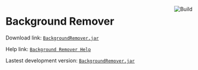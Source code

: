 <a href="https://github.com/kilianna/background-remover/actions/workflows/main.yml"><img src="https://github.com/kilianna/background-remover/actions/workflows/main.yml/badge.svg" alt="Build" align="right"/></a>

# Background Remover

Download link: [`BackgroundRemover.jar`](https://github.com/kilianna/background-remover/releases/latest/download/BackgroundRemover.jar)

Help link: [`Background Remover Help`](help/README.md)

Lastest development version: [`BackgroundRemover.jar`](https://github.com/kilianna/background-remover/raw/dev-binaries/BackgroundRemover.jar)
